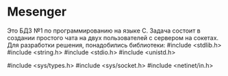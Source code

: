 # Mesenger
Это БДЗ №1 по программированию на языке C.
Задача состоит в создании простого чата на двух пользователей с сервером на сокетах.
Для разработки решения, понадобились библиотеки:
  #include <stdlib.h>
  #include <string.h>
  #include <stdio.h>
  #include <unistd.h>


  #include <sys/types.h>
  #include <sys/socket.h>
  #include <netinet/in.h>
